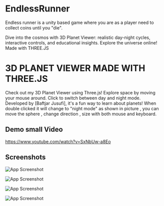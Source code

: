# EndlessRunner
Endless runner is a unity based game where you are as a player need to collect coins until you "die".


Dive into the cosmos with 3D Planet Viewer: realistic day-night cycles, interactive controls, and educational insights. Explore the universe online! Made with THREE.JS



# 3D PLANET VIEWER MADE WITH THREE.JS

Check out my 3D Planet Viewer using Three.js! Explore space by moving your mouse around. Click to switch between day and night mode. Developed by [Baftjar Jusufi], it's a fun way to learn about planets! When double clicked it will change to "night mode" as shown in picture , you can move the sphere , change direction , size with both mouse and keyboard.



## Demo small Video

https://www.youtube.com/watch?v=SxNbUw-a8Eo


## Screenshots

![App Screenshot](https://i.imgur.com/iYtuBdj.png)

![App Screenshot](https://i.imgur.com/4QMlJ4y.png)

![App Screenshot](https://i.imgur.com/XRnJC8C.png)

![App Screenshot](https://i.imgur.com/9uOPKJy.png)

